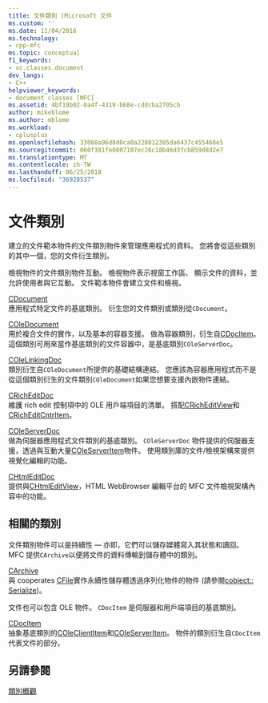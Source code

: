 ```yaml
---
title: 文件類別 |Microsoft 文件
ms.custom: ''
ms.date: 11/04/2016
ms.technology:
- cpp-mfc
ms.topic: conceptual
f1_keywords:
- vc.classes.document
dev_langs:
- C++
helpviewer_keywords:
- document classes [MFC]
ms.assetid: 4bf19b02-0a4f-4319-b68e-cddcba2705cb
author: mikeblome
ms.author: mblome
ms.workload:
- cplusplus
ms.openlocfilehash: 33068a96d8d0ca0a228012385da6437c455468e5
ms.sourcegitcommit: 060f381fe0807107ec26c18b46d3fcb859d8d2e7
ms.translationtype: MT
ms.contentlocale: zh-TW
ms.lasthandoff: 06/25/2018
ms.locfileid: "36928537"
---
```

# <a name="document-classes"></a>文件類別
建立的文件範本物件的文件類別物件來管理應用程式的資料。 您將會從這些類別的其中一個，您的文件衍生類別。  
  
 檢視物件的文件類別物件互動。 檢視物件表示視窗工作區、 顯示文件的資料，並允許使用者與它互動。 文件範本物件會建立文件和檢視。  
  
 [CDocument](../mfc/reference/cdocument-class.md)  
 應用程式特定文件的基底類別。 衍生您的文件類別或類別從`CDocument`。  
  
 [COleDocument](../mfc/reference/coledocument-class.md)  
 用於複合文件的實作，以及基本的容器支援。 做為容器類別，衍生自[CDocItem](../mfc/reference/cdocitem-class.md)。 這個類別可用來當作基底類別的文件容器中，是基底類別`COleServerDoc`。  
  
 [COleLinkingDoc](../mfc/reference/colelinkingdoc-class.md)  
 類別衍生自`COleDocument`所提供的基礎結構連結。 您應該為容器應用程式而不是從這個類別衍生的文件類別`COleDocument`如果您想要支援內嵌物件連結。  
  
 [CRichEditDoc](../mfc/reference/cricheditdoc-class.md)  
 維護 rich edit 控制項中的 OLE 用戶端項目的清單。 搭配[CRichEditView](../mfc/reference/cricheditview-class.md)和[CRichEditCntrItem](../mfc/reference/cricheditcntritem-class.md)。  
  
 [COleServerDoc](../mfc/reference/coleserverdoc-class.md)  
 做為伺服器應用程式文件類別的基底類別。 `COleServerDoc` 物件提供的伺服器支援，透過與互動大量[COleServerItem](../mfc/reference/coleserveritem-class.md)物件。 使用類別庫的文件/檢視架構來提供視覺化編輯的功能。  
  
 [CHtmlEditDoc](../mfc/reference/chtmleditdoc-class.md)  
 提供與[CHtmlEditView](../mfc/reference/chtmleditview-class.md)，HTML WebBrowser 編輯平台的 MFC 文件檢視架構內容中的功能。  
  
## <a name="related-classes"></a>相關的類別  
 文件類別物件可以是持續性 — 亦即，它們可以儲存媒體寫入其狀態和讀回。 MFC 提供`CArchive`以便將文件的資料傳輸到儲存體中的類別。  
  
 [CArchive](../mfc/reference/carchive-class.md)  
 與 cooperates [CFile](../mfc/reference/cfile-class.md)實作永續性儲存體透過序列化物件的物件 (請參閱[cobject:: Serialize](../mfc/reference/cobject-class.md#serialize))。  
  
 文件也可以包含 OLE 物件。 `CDocItem` 是伺服器和用戶端項目的基底類別。  
  
 [CDocItem](../mfc/reference/cdocitem-class.md)  
 抽象基底類別的[COleClientItem](../mfc/reference/coleclientitem-class.md)和[COleServerItem](../mfc/reference/coleserveritem-class.md)。 物件的類別衍生自`CDocItem`代表文件的部分。  
  
## <a name="see-also"></a>另請參閱  
 [類別概觀](../mfc/class-library-overview.md)

